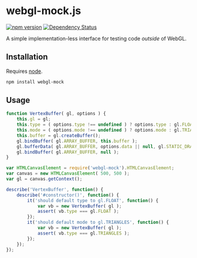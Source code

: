 # webgl-mock.js

[![npm version](https://badge.fury.io/js/webgl-mock.svg)](http://badge.fury.io/js/webgl-mock) [![Dependency Status](https://david-dm.org/kbirk/webgl-mock.svg)](https://david-dm.org/kbirk/webgl-mock)

A simple implementation-less interface for testing code _outside_ of WebGL.

## Installation

Requires [node](http://nodejs.org/).

```bash
npm install webgl-mock
```

## Usage

```javascript
function VertexBuffer( gl, options ) {
	this.gl = gl;
	this.type = ( options.type !== undefined ) ? options.type : gl.FLOAT;
    this.mode = ( options.mode !== undefined ) ? options.mode : gl.TRIANGLES;
	this.buffer = gl.createBuffer();
    gl.bindBuffer( gl.ARRAY_BUFFER, this.buffer );
    gl.bufferData( gl.ARRAY_BUFFER, options.data || null, gl.STATIC_DRAW );
	gl.bindBuffer( gl.ARRAY_BUFFER, null );
}
```

```javascript
var HTMLCanvasElement = require('webgl-mock').HTMLCanvasElement;
var canvas = new HTMLCanvasElement( 500, 500 );
var gl = canvas.getContext();

describe('VertexBuffer', function() {
    describe('#constructor()', function() {
        it('should default type to gl.FLOAT', function() {
			var vb = new VertexBuffer( gl );
			assert( vb.type === gl.FLOAT );
		});
		it('should default mode to gl.TRIANGLES', function() {
			var vb = new VertexBuffer( gl );
			assert( vb.type === gl.TRIANGLES );
		});
	});
});
```
